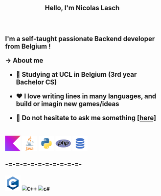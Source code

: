 <h2 align="center">Hello, I'm Nicolas Lasch<h2>

<br>

I'm a self-taught passionate Backend developer from Belgium !

**→ About me**

- 💼 Studying at UCL in Belgium (3rd year Bachelor CS)

- ❤️ I love writing lines in many languages, and build or imagin new games/ideas

- 💬 Do not hesitate to ask me something <a href="https://github.com/NicolasLasch" target="_blank">[here]</a>

<br>
<code><img height="50" alt="Kotlin" src="https://raw.githubusercontent.com/github/explore/80688e429a7d4ef2fca1e82350fe8e3517d3494d/topics/kotlin/kotlin.png"></code>
<code><img height="50" alt="Java" src="https://raw.githubusercontent.com/github/explore/80688e429a7d4ef2fca1e82350fe8e3517d3494d/topics/java/java.png"></code>
<code><img height="50" alt="python" src="https://raw.githubusercontent.com/github/explore/80688e429a7d4ef2fca1e82350fe8e3517d3494d/topics/python/python.png"></code>
<code><img height="50" alt="PHP" src="https://raw.githubusercontent.com/github/explore/80688e429a7d4ef2fca1e82350fe8e3517d3494d/topics/php/php.png"></code>
<code><img height="50" alt="SQL" src="https://raw.githubusercontent.com/github/explore/80688e429a7d4ef2fca1e82350fe8e3517d3494d/topics/sql/sql.png"></code>
<br>
<br>
-=-=-=-=-=-=-=-=-=-=-
<br>
<br>
<code><img height="50" alt="C" src="https://raw.githubusercontent.com/github/explore/80688e429a7d4ef2fca1e82350fe8e3517d3494d/topics/c/c.png"></code>
<code><img height="50" alt="C++" src="https://raw.githubusercontent.com/isocpp/logos/master/cpp_logo.png"></code>
<code><img height="50" alt="c#" src="https://seeklogo.com/images/C/c-sharp-c-logo-02F17714BA-seeklogo.com.png"></code>
